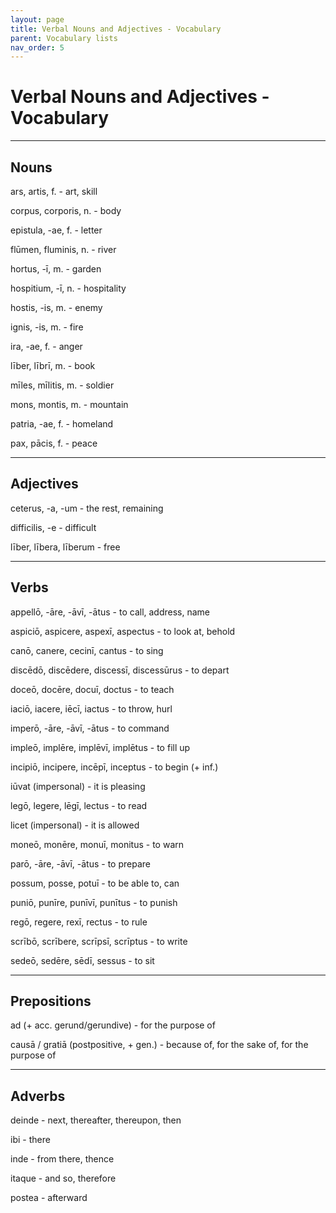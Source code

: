 ```yaml
---
layout: page
title: Verbal Nouns and Adjectives - Vocabulary
parent: Vocabulary lists
nav_order: 5
---
```


# Verbal Nouns and Adjectives - Vocabulary

***

## Nouns

ars, artis, f. - art, skill

corpus, corporis, n. - body

epistula, -ae, f. - letter

flūmen, fluminis, n. - river

hortus, -ī, m. - garden

hospitium, -ī, n. - hospitality

hostis, -is, m. - enemy

ignis, -is, m. - fire

ira, -ae, f. - anger

līber, lībrī, m. - book

mīles, mīlitis, m. - soldier

mons, montis, m. - mountain

patria, -ae, f. - homeland

pax, pācis, f. - peace

***

## Adjectives

ceterus, -a, -um - the rest, remaining

difficilis, -e - difficult

līber, lībera, līberum - free

***

## Verbs

appellō, -āre, -āvī, -ātus - to call, address, name

aspiciō, aspicere, aspexī, aspectus - to look at, behold

canō, canere, cecinī, cantus - to sing

discēdō, discēdere, discessī, discessūrus - to depart

doceō, docēre, docuī, doctus - to teach

iaciō, iacere, iēcī, iactus - to throw, hurl

imperō, -āre, -āvī, -ātus - to command

impleō, implēre, implēvī, implētus - to fill up

incipiō, incipere, incēpī, inceptus - to begin (+ inf.)

iūvat (impersonal) - it is pleasing

legō, legere, lēgī, lectus - to read

licet (impersonal) - it is allowed

moneō, monēre, monuī, monitus - to warn

parō, -āre, -āvī, -ātus - to prepare

possum, posse, potuī - to be able to, can

puniō, punīre, punīvī, punītus - to punish

regō, regere, rexī, rectus - to rule

scrībō, scrībere, scrīpsī, scrīptus - to write

sedeō, sedēre, sēdī, sessus - to sit

***

## Prepositions

ad (+ acc. gerund/gerundive) - for the purpose of

causā / gratiā (postpositive, + gen.) - because of, for the sake of, for the purpose of

***

## Adverbs

deinde - next, thereafter, thereupon, then

ibi - there

inde - from there, thence

itaque - and so, therefore

postea - afterward
